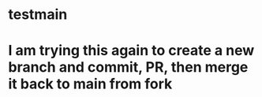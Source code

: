 # testmain
# I am trying this again to create a new branch and commit, PR, then merge it back to main from fork